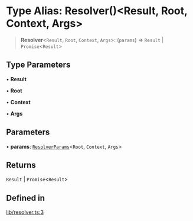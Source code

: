 # Type Alias: Resolver()\<Result, Root, Context, Args\>

> **Resolver**\<`Result`, `Root`, `Context`, `Args`\>: (`params`) => `Result` \| `Promise`\<`Result`\>

## Type Parameters

• **Result**

• **Root**

• **Context**

• **Args**

## Parameters

• **params**: [`ResolverParams`](ResolverParams.md)\<`Root`, `Context`, `Args`\>

## Returns

`Result` \| `Promise`\<`Result`\>

## Defined in

[lib/resolver.ts:3](https://github.com/andreisergiu98/baeta/blob/277f62f15bfdecc05d507a84e60b62e5bc08a747/packages/core/lib/resolver.ts#L3)
